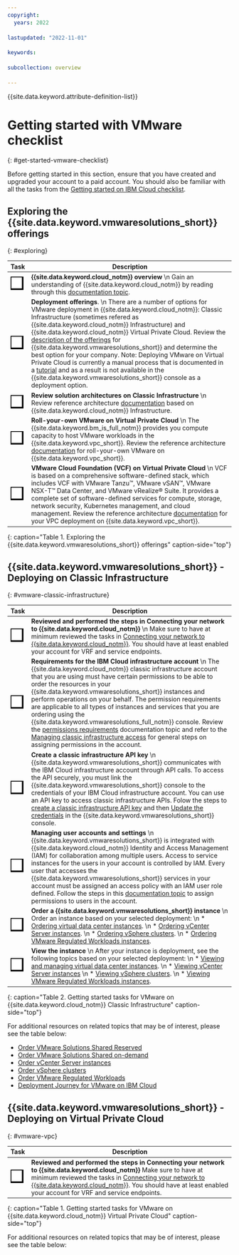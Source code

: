 ```yaml
---
copyright:
  years: 2022

lastupdated: "2022-11-01"

keywords:

subcollection: overview

---
```


{{site.data.keyword.attribute-definition-list}}

# Getting started with VMware checklist
{: #get-started-vmware-checklist}

Before getting started in this section, ensure that you have created and upgraded your account to a paid account. You should also be familiar with all the tasks from the [Getting started on IBM Cloud checklist](https://{DomainName}/docs/overview?topic=overview-get-started-checklist).

## Exploring the {{site.data.keyword.vmwaresolutions_short}} offerings
{: #exploring}

| Task | Description |
|------|-------------|
| ![Checklist](images/checklist-hidden/checklist.svg)  | **{{site.data.keyword.cloud_notm}} overview** \n Gain an understanding of {{site.data.keyword.cloud_notm}} by reading through this [documentation topic](https://{DomainName}/docs/vmwaresolutions?topic=vmwaresolutions-under_the_hood).  |
| ![Checklist](images/checklist-hidden/checklist.svg)  | **Deployment offerings**. \n There are a number of options for VMware deployment in {{site.data.keyword.cloud_notm}}: Classic Infrastructure (sometimes refered as {{site.data.keyword.cloud_notm}} Infrastructure) and {{site.data.keyword.cloud_notm}} Virtual Private Cloud. Review the [description of the offerings](https://{DomainName}/docs/vmwaresolutions?topic=vmwaresolutions-getting-started#getting-started-depl-offerings) for {{site.data.keyword.vmwaresolutions_short}} and determine the best option for your company. Note: Deploying VMware on Virtual Private Cloud is currently a manual process that is documented in a [tutorial](https://{DomainName}/docs/solution-tutorials?topic=solution-tutorials-vpc-bm-vmware) and as a result is not available in the {{site.data.keyword.vmwaresolutions_short}} console as a deployment option.  |
| ![Checklist](images/checklist-hidden/checklist.svg)  | **Review solution architectures on Classic Infrastructure** \n Review reference architecture [documentation](https://{DomainName}/docs/vmwaresolutions?topic=vmwaresolutions-solution_overview) based on {{site.data.keyword.cloud_notm}} Infrastructure. |
| ![Checklist](images/checklist-hidden/checklist.svg)  | **Roll-your-own VMware on Virtual Private Cloud** \n The {{site.data.keyword.bm_is_full_notm}} provides you compute capacity to host VMware workloads in the {{site.data.keyword.vpc_short}}. Review the reference architecture [documentation](https://{DomainName}/docs/vmwaresolutions?topic=vmwaresolutions-vpc-ryo-overview) for roll-your-own VMware on {{site.data.keyword.vpc_short}}. |
| ![Checklist](images/checklist-hidden/checklist.svg)  | **VMware Cloud Foundation (VCF) on Virtual Private Cloud** \n VCF is based on a comprehensive software-defined stack, which includes VCF with VMware Tanzu™, VMware vSAN™, VMware NSX-T™ Data Center, and VMware vRealize® Suite. It provides a complete set of software-defined services for compute, storage, network security, Kubernetes management, and cloud management. Review the reference architecture [documentation](https://{DomainName}/docs/vmwaresolutions?topic=vmwaresolutions-vpc-vcf-overview) for your VPC deployment on {{site.data.keyword.vpc_short}}. |
{: caption="Table 1. Exploring the {{site.data.keyword.vmwaresolutions_short}} offerings" caption-side="top"} 


## {{site.data.keyword.vmwaresolutions_short}} - Deploying on Classic Infrastructure
{: #vmware-classic-infrastructure}

| Task | Description |
|------|-------------|
| ![Checklist](images/checklist-hidden/checklist.svg) | **Reviewed and performed the steps in Connecting your network to {{site.data.keyword.cloud_notm}}** \n Make sure to have at minimum reviewed the tasks in [Connecting your network to {{site.data.keyword.cloud_notm}}](https://{DomainName}/docs/overview?topic=overview-get-started-checklist). You should have at least enabled your account for VRF and service endpoints.  |
| ![Checklist](images/checklist-hidden/checklist.svg)  | **Requirements for the IBM Cloud infrastructure account** \n The {{site.data.keyword.cloud_notm}} classic infrastructure account that you are using must have certain permissions to be able to order the resources in your {{site.data.keyword.vmwaresolutions_short}} instances and perform operations on your behalf. The permission requirements are applicable to all types of instances and services that you are ordering using the {{site.data.keyword.vmwaresolutions_full_notm}} console. Review the [permissions requirements](https://{DomainName}/docs/vmwaresolutions?topic=vmwaresolutions-cloud-infra-acct-req) documentation topic and refer to the [Managing classic infrastructure access](https://{DomainName}/docs/account?topic=account-vrf-service-endpoint&interface=ui#vrf) for general steps on assigning permissions in the account. |
| ![Checklist](images/checklist-hidden/checklist.svg)  | **Create a classic infrastructure API key** \n {{site.data.keyword.vmwaresolutions_short}} communicates with the IBM Cloud infrastructure account through API calls. To access the API securely, you must link the {{site.data.keyword.vmwaresolutions_short}} console to the credentials of your IBM Cloud infrastructure account. You can use an API key to access classic infrastructure APIs. Folow the steps to [create a classic infrastructure API key](https://{DomainName}/docs/account?topic=account-classic_keys#create-classic-infrastructure-key) and then [Update the credentials](https://{DomainName}/docs/vmwaresolutions?topic=vmwaresolutions-useraccount&interface=ui) in the {{site.data.keyword.vmwaresolutions_short}} console. |
| ![Checklist](images/checklist-hidden/checklist.svg)  | **Managing user accounts and settings** \n {{site.data.keyword.vmwaresolutions_short}} is integrated with {{site.data.keyword.cloud_notm}} Identity and Access Management (IAM) for collaboration among multiple users. Access to service instances for the users in your account is controlled by IAM. Every user that accesses the {{site.data.keyword.vmwaresolutions_short}} services in your account must be assigned an access policy with an IAM user role defined. Follow the steps in this [documentation topic](https://{DomainName}/docs/vmwaresolutions?topic=vmwaresolutions-iam&interface=ui) to assign permissions to users in the account. |
| ![Checklist](images/checklist-hidden/checklist.svg) | **Order a {{site.data.keyword.vmwaresolutions_short}} instance** \n  Order an instance based on your selected deployment: \n * [Ordering virtual data center instances](https://{DomainName}/docs/vmwaresolutions?topic=vmwaresolutions-shared_ordering). \n * [Ordering vCenter Server instances](https://{DomainName}/docs/vmwaresolutions?topic=vmwaresolutions-vc_orderinginstance-req). \n * [Ordering vSphere clusters](https://{DomainName}/docs/vmwaresolutions?topic=vmwaresolutions-vs_orderinginstances-req). \n * [Ordering VMware Regulated Workloads instances](https://{DomainName}/docs/vmwaresolutions?topic=vmwaresolutions-vrw-orderinginstance-req).   |
| ![Checklist](images/checklist-hidden/checklist.svg)  | **View the instance** \n After your instance is deployment, see the following topics based on your selected deployment: \n * [Viewing and managing virtual data center instances](https://{DomainName}/docs/vmwaresolutions?topic=vmwaresolutions-shared_viewing-vdc-summary). \n * [Viewing vCenter Server instances](https://{DomainName}/docs/vmwaresolutions?topic=vmwaresolutions-vc_viewinginstances) \n * [Viewing vSphere clusters](https://{DomainName}/docs/vmwaresolutions?topic=vmwaresolutions-vc_viewinginstances). \n * [Viewing VMware Regulated Workloads instances](https://{DomainName}/docs/vmwaresolutions?topic=vmwaresolutions-vrw-view-delete-instance).  |
{: caption="Table 2. Getting started tasks for VMware on {{site.data.keyword.cloud_notm}} Classic Infrastructure" caption-side="top"} 

For additional resources on related topics that may be of interest, please see the table below:
* [Order VMware Solutions Shared Reserved](https://{DomainName}/docs/vmwaresolutions?topic=vmwaresolutions-shared_ordering#shared_ordering-procedure-reserved)
* [Order VMware Solutions Shared on-demand](https://{DomainName}/docs/vmwaresolutions?topic=vmwaresolutions-shared_ordering#shared_ordering-procedure-ondemand)
* [Order vCenter Server instances](https://{DomainName}/docs/vmwaresolutions?topic=vmwaresolutions-vc_orderinginstance-procedure)
* [Order vSphere clusters](https://{DomainName}/docs/vmwaresolutions?topic=vmwaresolutions-vs_orderinginstances-procedure)
* [Order VMware Regulated Workloads](https://{DomainName}/docs/vmwaresolutions?topic=vmwaresolutions-vrw-orderinginstance-procedure)
* [Deployment Journey for VMware on IBM Cloud](https://{DomainName}/docs/vmware-classic-journey)


## {{site.data.keyword.vmwaresolutions_short}} - Deploying on Virtual Private Cloud
{: #vmware-vpc}

| Task | Description |
|------|-------------|
| ![Checklist](images/checklist-hidden/checklist.svg)  | **Reviewed and performed the steps in Connecting your network to {{site.data.keyword.cloud_notm}}** Make sure to have at minimum reviewed the tasks in [Connecting your network to {{site.data.keyword.cloud_notm}}](https://{DomainName}/docs/overview?topic=overview-get-started-checklist). You should have at least enabled your account for VRF and service endpoints.  |
{: caption="Table 1. Getting started tasks for VMware on {{site.data.keyword.cloud_notm}} Virtual Private Cloud" caption-side="top"} 

For additional resources on related topics that may be of interest, please see the table below: